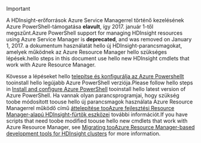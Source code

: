 > [!IMPORTANT]
> <span data-ttu-id="57a49-101">A HDInsight-erőforrások Azure Service Managerrel történő kezelésének Azure PowerShell-támogatása **elavult**, így 2017. január 1-től megszűnt.</span><span class="sxs-lookup"><span data-stu-id="57a49-101">Azure PowerShell support for managing HDInsight resources using Azure Service Manager is **deprecated**, and was removed on January 1, 2017.</span></span> <span data-ttu-id="57a49-102">a dokumentum használatát hello új HDInsight-parancsmagokat, amelyek működnek az Azure Resource Manager hello szükséges lépések.</span><span class="sxs-lookup"><span data-stu-id="57a49-102">hello steps in this document use hello new HDInsight cmdlets that work with Azure Resource Manager.</span></span>
> 
> <span data-ttu-id="57a49-103">Kövesse a lépéseket hello [telepítse és konfigurálja az Azure Powershellt](/powershell/azureps-cmdlets-docs) tooinstall hello legújabb Azure PowerShell verziója.</span><span class="sxs-lookup"><span data-stu-id="57a49-103">Please follow hello steps in [Install and configure Azure PowerShell](/powershell/azureps-cmdlets-docs) tooinstall hello latest version of Azure PowerShell.</span></span> <span data-ttu-id="57a49-104">Ha vannak olyan parancsprogramjai, hogy szükség toobe módosított toouse hello új parancsmagok használata Azure Resource Managerrel működő című [áttelepítése tooAzure fejlesztési Resource Manager-alapú HDInsight-fürtök eszközei](../articles/hdinsight/hdinsight-hadoop-development-using-azure-resource-manager.md) további információt.</span><span class="sxs-lookup"><span data-stu-id="57a49-104">If you have scripts that need toobe modified toouse hello new cmdlets that work with Azure Resource Manager, see [Migrating tooAzure Resource Manager-based development tools for HDInsight clusters](../articles/hdinsight/hdinsight-hadoop-development-using-azure-resource-manager.md) for more information.</span></span>
> 
> 

